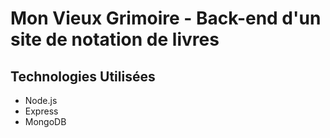 # Mon Vieux Grimoire - Back-end d'un site de notation de livres

## Technologies Utilisées

- Node.js
- Express
- MongoDB

